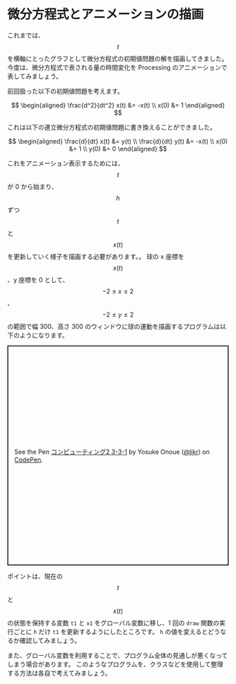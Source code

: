 # 微分方程式とアニメーションの描画

これまでは、 $$t$$ を横軸にとったグラフとして微分方程式の初期値問題の解を描画してきました。
今度は、微分方程式で表される量の時間変化を Processing のアニメーションで表してみましょう。

前回扱った以下の初期値問題を考えます。

$$
\begin{aligned}
\frac{d^2}{dt^2} x(t) &= -x(t) \\
x(0) &= 1
\end{aligned}
$$

これは以下の連立微分方程式の初期値問題に書き換えることができました。

$$
\begin{aligned}
\frac{d}{dt} x(t) &= y(t) \\
\frac{d}{dt} y(t) &= -x(t) \\
x(0) &= 1 \\
y(0) &= 0
\end{aligned}
$$

これをアニメーション表示するためには、$$t$$ が 0 から始まり、$$h$$ ずつ $$t$$ と $$x(t)$$ を更新していく様子を描画する必要があります。。
球の x 座標を $$x(t)$$、y 座標を 0 として、$$-2 \leq x \leq 2$$、$$-2 \leq y \leq 2$$の範囲で幅 300、高さ 300 のウィンドウに球の運動を描画するプログラムは以下のようになります。

<p class="codepen" data-height="500" data-theme-id="light" data-default-tab="js,result" data-user="likr" data-slug-hash="VwpLxMv" data-preview="true" style="height: 500px; box-sizing: border-box; display: flex; align-items: center; justify-content: center; border: 2px solid; margin: 1em 0; padding: 1em;" data-pen-title="コンピューティング2 3-3-1">
  <span>See the Pen <a href="https://codepen.io/likr/pen/VwpLxMv">
  コンピューティング2 3-3-1</a> by Yosuke Onoue (<a href="https://codepen.io/likr">@likr</a>)
  on <a href="https://codepen.io">CodePen</a>.</span>
</p>
<script async src="https://cpwebassets.codepen.io/assets/embed/ei.js"></script>

ポイントは、現在の $$t$$ と $$x(t)$$ の状態を保持する変数 `t1` と `x1` をグローバル変数に移し、1 回の `draw` 関数の実行ごとに `h` だけ `t1` を更新するようにしたところです。
`h` の値を変えるとどうなるか確認してみましょう。

また、グローバル変数を利用することで、プログラム全体の見通しが悪くなってしまう場合があります。
このようなプログラムを、クラスなどを使用して整理する方法は各自で考えてみましょう。
